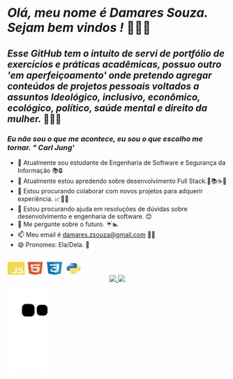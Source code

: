 # _Olá, meu nome é Damares Souza. Sejam bem vindos !_ 💙💙💙

## _Esse GitHub tem o intuito de servi de portfólio de exercícios e práticas acadêmicas, possuo outro 'em aperfeiçoamento' onde pretendo agregar conteúdos de projetos pessoais voltados a assuntos Ideológico, inclusivo, econômico, ecológico, político, saúde mental e direito da mulher._ 🌷🌷🌷

### _Eu não sou o que me acontece, eu sou o que escolho me tornar. " Carl Jung'_

- 🔭 Atualmente sou estudante de Engenharia de Software e Segurança da Informação 📚🔒
- 🌱 Atualmente estou apredendo sobre desenvolvimento Full Stack.🏃📚☕🐍
- 👯 Estou procurando colaborar com novos projetos para adquerir experiência. 📈📝💡
- 📝 Estou procurando ajuda em resoluções de dúvidas sobre desenvolvimento e engenharia de software. 😊
- 💬 Me pergunte sobre o futuro. ☔🏊
- 📫 Meu email é damares.zsouza@gmail.com 💌💨
- 😄 Pronomes: Ela/Dela. 💙


<div style="display: inline_block"><br>
  <img align="center" alt="Rafa-Js" height="30" width="40" src="https://raw.githubusercontent.com/devicons/devicon/master/icons/javascript/javascript-plain.svg">
 <img align="center" alt="Rafa-HTML" height="30" width="40" src="https://raw.githubusercontent.com/devicons/devicon/master/icons/html5/html5-original.svg">
  <img align="center" alt="Rafa-CSS" height="30" width="40" src="https://raw.githubusercontent.com/devicons/devicon/master/icons/css3/css3-original.svg">
  <img align="center" alt="Rafa-Python" height="30" width="40" src="https://raw.githubusercontent.com/devicons/devicon/master/icons/python/python-original.svg">
  
  
  
<div align="center">
  <a href="https://github.com/damareszsouza">
  <img height="180em" src="https://github-readme-stats.vercel.app/api?username=damareszsouza&show_icons=true&theme=dracula&include_all_commits=true&count_private=true"/>
  <img height="180em" src="https://github-readme-stats.vercel.app/api/top-langs/?username=damareszsouza&layout=compact&langs_count=7&theme=dracula"/>
</div>
  

          
          
  
![Snake animation](https://github.com/rafaballerini/rafaballerini/blob/output/github-contribution-grid-snake.svg)
